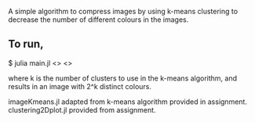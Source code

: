 
A simple algorithm to compress images by using k-means clustering to decrease the number of different colours in the images.


## To run,
  $ julia main.jl <<image file name>> <<k>>

where k is the number of clusters to use in the k-means algorithm, and results in an image with 2^k distinct colours.





imageKmeans.jl adapted from k-means algorithm provided in assignment.
clustering2Dplot.jl provided from assignment.

